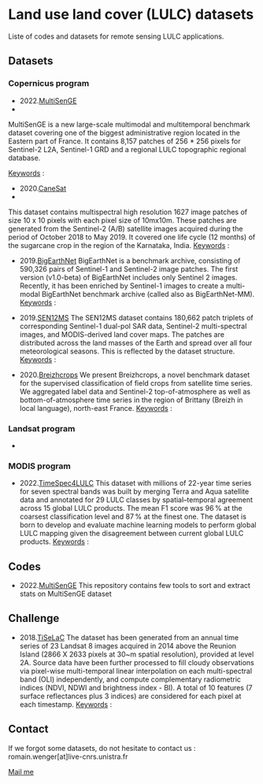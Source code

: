 # Land use land cover (LULC) datasets 

Liste of codes and datasets for remote sensing LULC applications.

## Datasets

### Copernicus program

- 2022.[MultiSenGE](https://zenodo.org/record/6375466) 
- 
MultiSenGE is a new large-scale multimodal and multitemporal benchmark dataset covering one of the biggest administrative region located in the Eastern part of France. It contains 8,157 patches of 256 * 256 pixels for Sentinel-2 L2A, Sentinel-1 GRD and a regional LULC topographic regional database.

<ins>Keywords</ins> :

- 2020.[CaneSat](https://ieee-dataport.org/documents/canesat)
- 
This dataset contains multispectral high resolution 1627 image patches of size 10 x 10 pixels with each pixel size of 10mx10m. These patches are generated from the Sentinel-2 (A/B) satellite images acquired during the period of October 2018 to May 2019. It covered one life cycle (12 months) of the sugarcane crop in the region of the Karnataka, India.
<ins>Keywords</ins> :

- 2019.[BigEarthNet](https://bigearth.net/)
BigEarthNet is a benchmark archive, consisting of 590,326 pairs of Sentinel-1 and Sentinel-2 image patches. The first version (v1.0-beta) of BigEarthNet includes only Sentinel 2 images. Recently, it has been enriched by Sentinel-1 images to create a multi-modal BigEarthNet benchmark archive (called also as BigEarthNet-MM).
<ins>Keywords</ins> :

- 2019.[SEN12MS](https://www.isprs-ann-photogramm-remote-sens-spatial-inf-sci.net/IV-2-W7/153/2019/)
The SEN12MS dataset contains 180,662 patch triplets of corresponding Sentinel-1 dual-pol SAR data, Sentinel-2 multi-spectral images, and MODIS-derived land cover maps. The patches are distributed across the land masses of the Earth and spread over all four meteorological seasons. This is reflected by the dataset structure.
<ins>Keywords</ins> :

- 2020.[Breizhcrops](https://breizhcrops.org/)
We present Breizhcrops, a novel benchmark dataset for the supervised classification of field crops from satellite time series. We aggregated label data and Sentinel-2 top-of-atmosphere as well as bottom-of-atmosphere time series in the region of Brittany (Breizh in local language), north-east France.
<ins>Keywords</ins> :

### Landsat program

- 

### MODIS program

- 2022.[TimeSpec4LULC](https://essd.copernicus.org/articles/14/1377/2022/essd-14-1377-2022-discussion.html)
This dataset with millions of 22-year time series for seven spectral bands was built by merging Terra and Aqua satellite data and annotated for 29 LULC classes by spatial–temporal agreement across 15 global LULC products. The mean F1 score was 96 % at the coarsest classification level and 87 % at the finest one. The dataset is born to develop and evaluate machine learning models to perform global LULC mapping given the disagreement between current global LULC products.
<ins>Keywords</ins> :

## Codes

- 2022.[MultiSenGE](https://github.com/r-wenger/MultiSenGE-Tools)
This repository contains few tools to sort and extract stats on MultiSenGE dataset

## Challenge

- 2018.[TiSeLaC](https://sites.google.com/site/dinoienco/tiselac-time-series-land-cover-classification-challenge?authuser=0)
The dataset has been generated from an annual time series of 23 Landsat 8 images acquired in 2014 above the Reunion Island (2866 X 2633 pixels at 30~m spatial resolution), provided at level 2A. Source data have been further processed to fill cloudy observations via pixel-wise multi-temporal linear interpolation on each multi-spectral band (OLI) independently, and compute complementary radiometric indices (NDVI, NDWI and brightness index - BI). A total of 10 features (7 surface reflectances plus 3 indices) are considered for each pixel at each timestamp. 
<ins>Keywords</ins> :

## Contact

If we forgot some datasets, do not hesitate to contact us : romain.wenger[at]live-cnrs.unistra.fr

[Mail me](mailto:romain.wenger@live-cnrs.unistra.fr?subject=[GitHub]%20LULC%20datasets)
